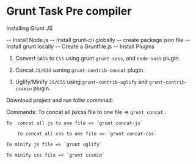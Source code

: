 # Grunt Task Pre compiler

Installing Grunt JS


-- Install Node.js
-- Install grunt-cli globally
-- create package json file
-- Install grunt locally
-- Create a Gruntfile.js
-- Install Plugins


1. Convert `SASS` to `CSS` using grunt `grunt-sass`, and `node-sass` plugin.

2. Concat `JS/CSS` usning `grunt-contrib-concat` plugin.

3. Uglify/Minify `JS/CSS` using `grunt-contrib-uglify` and `grunt-contrib-cssmin` plugin.


Download project and run follw commnad:

Commands: 
	To concat all js/css file to one file => `grunt concat` .

	To  concat all js to one file => `grunt concat-js`

        To concat all css to one file => `grunt concat-css`

	To minify js file => `grunt uglify` 
	
	To minify css file => `grunt cssmin`
	
	

